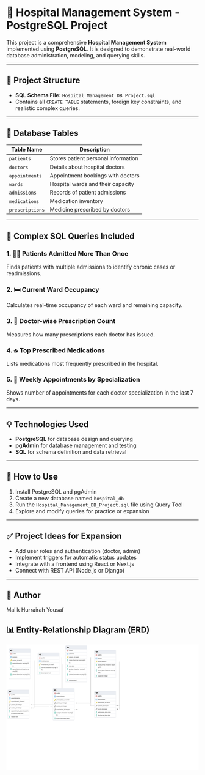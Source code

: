 
# 🏥 Hospital Management System - PostgreSQL Project

This project is a comprehensive **Hospital Management System** implemented using **PostgreSQL**. It is designed to demonstrate real-world database administration, modeling, and querying skills.

---

## 📂 Project Structure

- **SQL Schema File:** `Hospital_Management_DB_Project.sql`
- Contains all `CREATE TABLE` statements, foreign key constraints, and realistic complex queries.

---

## 🧱 Database Tables

| Table Name     | Description                            |
|----------------|----------------------------------------|
| `patients`     | Stores patient personal information    |
| `doctors`      | Details about hospital doctors         |
| `appointments` | Appointment bookings with doctors      |
| `wards`        | Hospital wards and their capacity      |
| `admissions`   | Records of patient admissions          |
| `medications`  | Medication inventory                   |
| `prescriptions`| Medicine prescribed by doctors         |

---

## 🧠 Complex SQL Queries Included

### 1. 👨‍⚕️ Patients Admitted More Than Once
Finds patients with multiple admissions to identify chronic cases or readmissions.

### 2. 🛏️ Current Ward Occupancy
Calculates real-time occupancy of each ward and remaining capacity.

### 3. 💊 Doctor-wise Prescription Count
Measures how many prescriptions each doctor has issued.

### 4. 🔝 Top Prescribed Medications
Lists medications most frequently prescribed in the hospital.

### 5. 📅 Weekly Appointments by Specialization
Shows number of appointments for each doctor specialization in the last 7 days.

---

## 💡 Technologies Used

- **PostgreSQL** for database design and querying
- **pgAdmin** for database management and testing
- **SQL** for schema definition and data retrieval

---

## 🚀 How to Use

1. Install PostgreSQL and pgAdmin
2. Create a new database named `hospital_db`
3. Run the `Hospital_Management_DB_Project.sql` file using Query Tool
4. Explore and modify queries for practice or expansion

---

## ✅ Project Ideas for Expansion

- Add user roles and authentication (doctor, admin)
- Implement triggers for automatic status updates
- Integrate with a frontend using React or Next.js
- Connect with REST API (Node.js or Django)

---

## 📌 Author

Malik Hurrairah Yousaf

## 📊 Entity-Relationship Diagram (ERD)
![ERD](./ERD.png)
